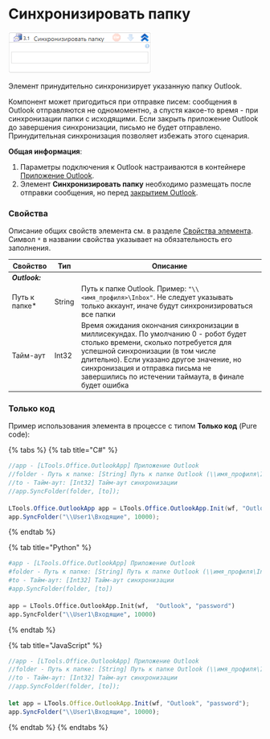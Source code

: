 # Синхронизировать папку

![](../../../resources/activities/basic/outlook/attach-outlook.png)

Элемент принудительно синхронизирует указанную папку Outlook. 

Компонент может пригодиться при отправке писем: сообщения в Outlook отправляются не одномоментно, а спустя какое-то время - при синхронизации папки с исходящими. Если закрыть приложение Outlook до завершения синхронизации, письмо не будет отправлено. Принудительная синхронизация позволяет избежать этого сценария.

**Общая информация**:
1. Параметры подключения к Outlook настраиваются в контейнере [Приложение Outlook](https://docs.primo-rpa.ru/primo-rpa/g_elements/el_basic/els_outlook/el_outlook_app).
2. Элемент **Синхронизировать папку** необходимо размещать после отправки сообщения, но перед [закрытием Outlook](https://docs.primo-rpa.ru/primo-rpa/g_elements/el_basic/els_outlook/el_outlook_close). 

### Свойства
Описание общих свойств элемента см. в разделе [Свойства элемента](https://docs.primo-rpa.ru/primo-rpa/primo-studio/process/elements#svoistva-elementa).\
Символ `*` в названии свойства указывает на обязательность его заполнения.

| Свойство             | Тип                   | Описание                                      |
| -------------------- | --------------------- | --------------------------------------------- |
| ***Outlook:*** | |  |
| Путь к папке\*       | String                | Путь к папке Outlook. Пример: `"\\<имя_профиля>\Inbox"`. Не следует указывать только аккаунт, иначе будут синхронизироваться все папки |
| Тайм-аут             | Int32                 | Время ожидания окончания синхронизации в миллисекундах. По умолчанию 0 - робот будет столько времени, сколько потребуется для успешной синхронизации (в том числе длительно). Если указано другое значение, но синхронизация и отправка письма не завершились по истечении таймаута, в финале будет ошибка |

### Только код
Пример использования элемента в процессе с типом **Только код** (Pure code):
  
{% tabs %}
{% tab title="C#" %}
```csharp
//app - [LTools.Office.OutlookApp] Приложение Outlook
//folder - Путь к папке: [String] Путь к папке Outlook (\\имя_профиля\Inbox)
//to - Тайм-аут: [Int32] Тайм-аут синхронизации
//app.SyncFolder(folder, [to]);
		
LTools.Office.OutlookApp app = LTools.Office.OutlookApp.Init(wf, "Outlook", "password");
app.SyncFolder("\\User1\Входящие", 10000);
```
{% endtab %}

{% tab title="Python" %}
```python
#app - [LTools.Office.OutlookApp] Приложение Outlook
#folder - Путь к папке: [String] Путь к папке Outlook (\\имя_профиля\Inbox)
#to - Тайм-аут: [Int32] Тайм-аут синхронизации
#app.SyncFolder(folder, [to])
		
app = LTools.Office.OutlookApp.Init(wf,  "Outlook", "password")
app.SyncFolder("\\User1\Входящие", 10000)
```
{% endtab %}

{% tab title="JavaScript" %}
```javascript
//app - [LTools.Office.OutlookApp] Приложение Outlook
//folder - Путь к папке: [String] Путь к папке Outlook (\\имя_профиля\Inbox)
//to - Тайм-аут: [Int32] Тайм-аут синхронизации
//app.SyncFolder(folder, [to]);
		
let app = LTools.Office.OutlookApp.Init(wf, "Outlook", "password");
app.SyncFolder("\\User1\Входящие", 10000);
```
{% endtab %}
{% endtabs %}



